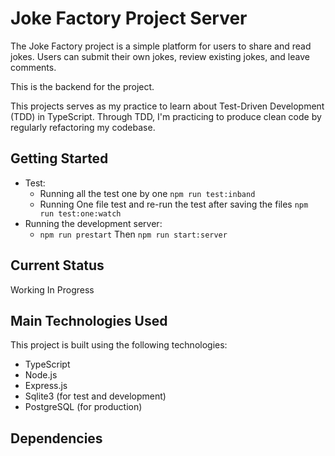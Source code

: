 # Joke Factory Project Server
The Joke Factory project is a simple platform for users to share and read jokes. Users can submit their own jokes, review existing jokes, and leave comments.

This is the backend for the project.

This projects serves as my practice to learn about Test-Driven Development (TDD) in TypeScript. Through TDD, I'm practicing to produce clean code by regularly refactoring my codebase. 

## Getting Started 

- Test: 
  - Running all the test one by one `npm run test:inband`
  - Running One file test and re-run the test after saving the files `npm run test:one:watch`
- Running the development server: 
  - `npm run prestart` Then `npm run start:server`

## Current Status
Working In Progress

## Main Technologies Used
This project is built using the following technologies:
- TypeScript
- Node.js
- Express.js
- Sqlite3 (for test and development)
- PostgreSQL (for production)

## Dependencies


